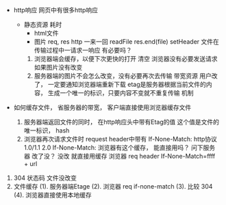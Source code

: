 - http响应
  网页中有很多http响应
  - 静态资源  耗时
    - html文件
    - 图片
    req, res   http 一来一回
    readFile  res.end(file)  setHeader
  文件在传输过程中一请求一响应  有必要吗？
    1. 浏览器端会缓存，以便下次更快的打开   清空
      浏览器没有必要发送请求   如果图片没有改变
    2. 服务器端的图片不会怎么改变，没有必要再次去传输   带宽资源
      用户改了， 一定要通知浏览器端重新下载
      etag是服务器根据当前文件的内容， 生成一个唯一的标识，只要内容不变就不重复传输 机制

- 如何缓存文件， 省服务器的带宽， 客户端直接使用浏览器缓存文件
  1. 服务器端返回文件的同时， 在http响应头中带有Etag的值
    这个值是文件的唯一标识， hash
  2. 浏览器再次请求文件时  request header中带有 If-None-Match:
    http协议 1.0/1.1 2.0  If-None-Match:
      浏览器有这个缓存， 能直接用吗？  问下服务器 改了没？ 
      没改 就直接用缓存
      浏览器  req   header If-None-Match=ffff + url

1. 304 状态码  文件没改变
2. 文件缓存
   (1). 服务器端Etage
   (2). 浏览器 req if-none-match
   (3). 比较 304
   (4). 浏览器直接使用本地缓存
